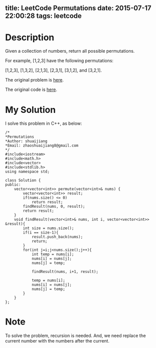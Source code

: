 title: LeetCode Permutations
date: 2015-07-17 22:00:28
tags: leetcode
---

# Description
Given a collection of numbers, return all possible permutations.

For example,
[1,2,3] have the following permutations:

[1,2,3], [1,3,2], [2,1,3], [2,3,1], [3,1,2], and [3,2,1].

The original problem is [here](https://leetcode.com/problems/permutations/ "Problem").

The original code is [here](https://github.com/shuaijiang/LeetCode/blob/master/Permutations.cpp "Code").
<!--more-->

# My Solution
I solve this problem in C++, as below:
	
	/*
	*Permutations 
	*Author: shuaijiang
	*Email: zhaoshuaijiang8@gmail.com
	*/
	#include<iostream>
	#include<math.h>
	#include<vector>
	#include<stdlib.h>
	using namespace std;
	
	class Solution {
	public:
	    vector<vector<int>> permute(vector<int>& nums) {
	        vector<vector<int>> result;
			if(nums.size() <= 0)
				return result;
	        findResult(nums, 0, result);
	        return result;
	    }
	    void findResult(vector<int>& nums, int i, vector<vector<int>> &result){
	    	int size = nums.size();
			if(i == size-1){
				result.push_back(nums);
				return;
			}
			for(int j=i;j<nums.size();j++){
	    		int temp = nums[i];
				nums[i] = nums[j];
				nums[j] = temp;
				
				findResult(nums, i+1, result);
				
				temp = nums[i];
				nums[i] = nums[j];
				nums[j] = temp;
	    	}
	    }
	};

# Note
To solve the problem, recursion is needed.  And, we need replace the current number with the numbers after the current. 

